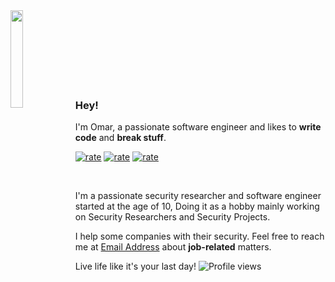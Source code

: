<img align="left" width="20%" src="https://octodex.github.com/images/daftpunktocat-guy.gif">
<br><br><br><br><br><br><br>

### Hey!

I'm Omar, a passionate software engineer and likes to **write code** and **break stuff**.

[![rate](https://img.shields.io/badge/Passion-100%25-red)](https://omarbdrn.github.io/)
[![rate](https://img.shields.io/badge/Coffee-100%25-brown)](https://omarbdrn.github.io/)
[![rate](https://img.shields.io/badge/Depressed-100%25-black)](https://omarbdrn.github.io/)

<br>

I'm a passionate security researcher and software engineer started at the age of 10, Doing it as a hobby mainly working on Security Researchers and Security Projects.

I help some companies with their security.
Feel free to reach me at [Email Address](mailto:omarbdrn@kaytaq.com) about **job-related** matters.

Live life like it's your last day!
![Profile views](https://gpvc.arturio.dev/omarbdrn) 
